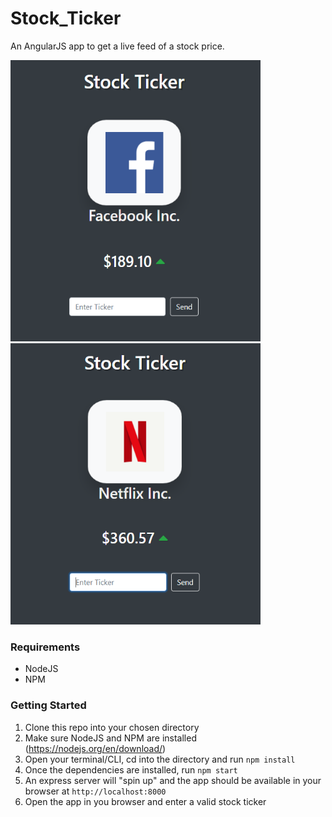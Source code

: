 # Stock_Ticker
An AngularJS app to get a live feed of a stock price.

<img src="https://github.com/teddy-owen/Stock_Ticker/blob/master/images/ticker1.PNG" alt="drawing" height="450px" width="400px"/> <img src="https://github.com/teddy-owen/Stock_Ticker/blob/master/images/ticker2.PNG" alt="drawing" height="450px" width="400px"/>

### Requirements
- NodeJS
- NPM

### Getting Started
1. Clone this repo into your chosen directory
1. Make sure NodeJS and NPM are installed (https://nodejs.org/en/download/) 
1. Open your terminal/CLI, cd into the directory and run `npm install`
1. Once the dependencies are installed, run `npm start`
1. An express server will "spin up" and the app should be available in your browser at `http://localhost:8000` 
1. Open the app in you browser and enter a valid stock ticker
